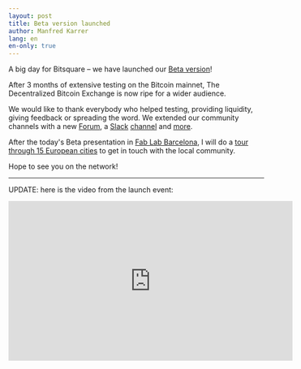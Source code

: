 ```yaml
---
layout: post
title: Beta version launched
author: Manfred Karrer
lang: en
en-only: true
---
```

A big day for Bitsquare – we have launched our [Beta version][1]!

After 3 months of extensive testing on the Bitcoin mainnet, The Decentralized Bitcoin Exchange is now ripe for a wider audience.

We would like to thank everybody who helped testing, providing liquidity, giving feedback or spreading the word. We extended our community channels with a new [Forum][2], a [Slack][3] [channel][4] and [more][5].

After the today's Beta presentation in [Fab Lab Barcelona][6], I will do a [tour through 15 European cities][7] to get in touch with the local community.

Hope to see you on the network!

* * *

UPDATE: here is the video from the launch event:

<iframe width="560" height="315" src="https://www.youtube.com/embed/ZPb75akTyro" frameborder="0" allowfullscreen></iframe>

[1]: https://github.com/bitsquare/bitsquare/releases/tag/v0.4.4
[2]: https://forum.bitsquare.io/
[3]: https://bisq.network/slack-invite
[4]: https://bisq.slack.com/
[5]: /community/
[6]: http://www.meetup.com/bitcoin-barcelona/events/230228028/
[7]: /press/#upcoming

